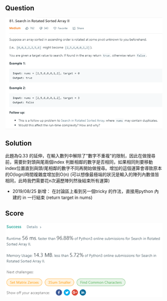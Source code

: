 ## Question

![](./pics/problem.PNG)

## Solution

此題為Q.33 的延伸，在輸入數列中解除了"數字不重複"的限制，因此在做搜尋前，需要針對頭與尾兩個index 判斷相鄰的數字是否相同，如果相同則要移動index位置直到與頭/尾相鄰的數字不同再開始做搜尋。增加的這個運算會導致原本的O(logn)時間複雜度增加到O(n) (可以想像最極端的狀況是輸入的陣列內數值皆相同，此時我們需要花n次遍歷陣列然後結束所有運算)

- 2019/08/25 新增： 在討論區上看到另一個tricky 的作法，直接用python 內建的 in 一行結束 (return target in nums)

## Score
![](./pics/acceptance.PNG)